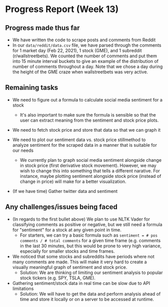 # Progress Report (Week 13)

## Progress made thus far

* We have written the code to scrape posts and comments from Reddit
* In our `data/reddit/data.csv` file, we have parsed through the comments for 1 market day (Feb 22, 2021), 1 stock (GME), and 1 subreddit (r/wallstreetbets). We counted the number of comments and put them into 15 minute interval buckets to give an example of the distribution of number of comments throughout a day. Note that we chose a day during the height of the GME craze when wallstreetbets was very active.

## Remaining tasks

* We need to figure out a formula to calculate social media sentiment for a stock
  * It's also important to make sure the formula is sensible so that the user can extract meaning from the sentiment and stock price plots.

* We need to fetch stock price and store that data so that we can graph it

* We need to plot our sentiment data vs. stock price stillmethod to analyze sentiment for the scraped data in a manner that is suitable for our needs
  * We currently plan to graph social media sentiment alongside change in stock price (first derivative stock movement). However, we may wish to change this into something that tells a different narative. For instance, maybe plotting sentiment alongside stock price (instead of change in price) will make for a better visualization.

* (If we have time) Gather twitter data and sentiment

## Any challenges/issues being faced

* (In regards to the first bullet above) We plan to use NLTK Vader for classifying comments as positive or negative, but we still need a formula for "sentiment" for a stock at any given point in time.
  * For starters, we can try a basic formula such as `sentiment = # pos comments / # total comments` for a given time frame (e.g. comments in the last 30 minutes, but this would be prone to very high variance, especially for smaller stocks and time frames.
* We noticed that some stocks and subreddits have periods where not many comments are made. This will make it very hard to create a visually meaningful graph of sentiment and stock price.
  * Solution: We are thinking of limiting our sentiment analysis to popular stock tickers (e.g. SPY, TSLA, GME).
* Gathering sentiment/stock data in real time can be slow due to API limitations
  * Solution: We will have to get the data and perform analysis ahead of time and store it locally or on a server to be accessed at runtime.
